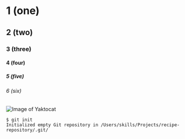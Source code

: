 # 1 (one)
## 2 (two)
### 3 (three)
#### 4 (four)
##### 5 (five)
###### 6 (six)

![Image of Yaktocat](https://octodex.github.com/images/yaktocat.png)


```
$ git init
Initialized empty Git repository in /Users/skills/Projects/recipe-repository/.git/
```
